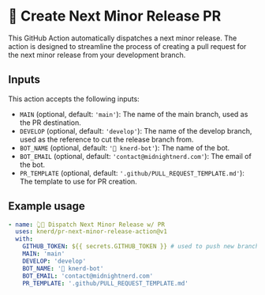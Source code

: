 # 🔖 Create Next Minor Release PR

This GitHub Action automatically dispatches a next minor release. The action is designed to streamline the process of creating a pull request for the next minor release from your development branch.

## Inputs

This action accepts the following inputs:

- `MAIN` (optional, default: `'main'`): The name of the main branch, used as the PR destination.
- `DEVELOP` (optional, default: `'develop'`): The name of the develop branch, used as the reference to cut the release branch from.
- `BOT_NAME` (optional, default: `'🤖 knerd-bot'`): The name of the bot.
- `BOT_EMAIL` (optional, default: `'contact@midnightnerd.com'`): The email of the bot.
- `PR_TEMPLATE` (optional, default: `'.github/PULL_REQUEST_TEMPLATE.md'`): The template to use for PR creation.

## Example usage

```yml
- name: 👆🔖 Dispatch Next Minor Release w/ PR
  uses: knerd/pr-next-minor-release-action@v1
  with:
    GITHUB_TOKEN: ${{ secrets.GITHUB_TOKEN }} # used to push new branch and create PR
    MAIN: 'main'
    DEVELOP: 'develop'
    BOT_NAME: '🤖 knerd-bot'
    BOT_EMAIL: 'contact@midnightnerd.com'
    PR_TEMPLATE: '.github/PULL_REQUEST_TEMPLATE.md'
